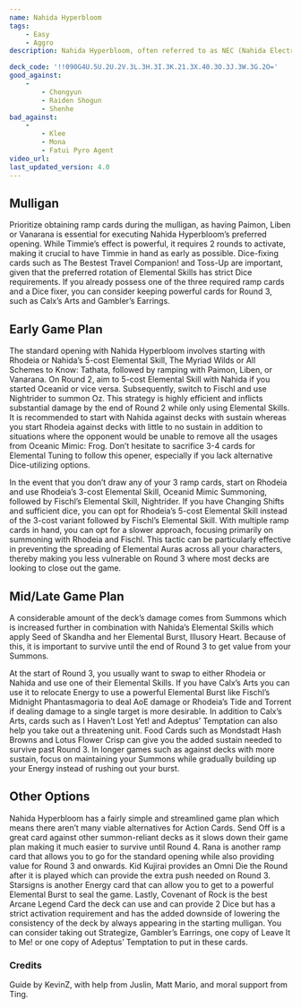 ```yaml
---
name: Nahida Hyperbloom
tags:
    - Easy
    - Aggro
description: Nahida Hyperbloom, often referred to as NEC (Nahida Electro-Charged), utilizes high-value Elemental Skills from Rhodeia of Loch, Fischl, and Nahida to efficiently damage the opponent’s characters. After wearing down the opponent with Electro-Charged reactions and Seed of Skanda, unleash potent Elemental Bursts on the opponent using Energy cards such as Calx’s Arts and I Haven’t Lost Yet! to secure victory.

deck_code: '!!090G4U.5U.2U.2V.3L.3H.3I.3K.21.3X.40.3O.3J.3W.3G.2O='
good_against:
    - 
        - Chongyun
        - Raiden Shogun
        - Shenhe
bad_against:
    - 
        - Klee
        - Mona
        - Fatui Pyro Agent
video_url: 
last_updated_version: 4.0
--- 
```


## Mulligan
<CardRow :cards= "['Paimon', 'Liben', 'Vanarana', 'Timmie', 'The Bestest Travel Companion!']"></CardRow>

Prioritize obtaining ramp cards during the mulligan, as having Paimon, Liben or Vanarana is essential for executing Nahida Hyperbloom’s preferred opening. While Timmie’s effect is powerful, it requires 2 rounds to activate, making it crucial to have Timmie in hand as early as possible. Dice-fixing cards such as The Bestest Travel Companion! and Toss-Up are important, given that the preferred rotation of Elemental Skills has strict Dice requirements. If you already possess one of the three required ramp cards and a Dice fixer, you can consider keeping powerful cards for Round 3, such as Calx’s Arts and Gambler’s Earrings.

## Early Game Plan

The standard opening with Nahida Hyperbloom involves starting with Rhodeia or Nahida’s 5-cost Elemental Skill, The Myriad Wilds or All Schemes to Know: Tathata, followed by ramping with Paimon, Liben, or Vanarana. On Round 2, aim to 5-cost Elemental Skill with Nahida if you started Oceanid or vice versa. Subsequently, switch to Fischl and use Nightrider to summon Oz. This strategy is highly efficient and inflicts substantial damage by the end of Round 2 while only using Elemental Skills. It is recommended to start with Nahida against decks with sustain whereas you start Rhodeia against decks with little to no sustain in addition to situations where the opponent would be unable to remove all the usages from Oceanic Mimic: Frog. Don’t hesitate to sacrifice 3-4 cards for Elemental Tuning to follow this opener, especially if you lack alternative Dice-utilizing options.

In the event that you don’t draw any of your 3 ramp cards, start on Rhodeia and use Rhodeia’s 3-cost Elemental Skill, Oceanid Mimic Summoning, followed by Fischl’s Elemental Skill, Nightrider. If you have Changing Shifts and sufficient dice, you can opt for Rhodeia’s 5-cost Elemental Skill instead of the 3-cost variant followed by Fischl’s Elemental Skill. With multiple ramp cards in hand, you can opt for a slower approach, focusing primarily on summoning with Rhodeia and Fischl. This tactic can be particularly effective in preventing the spreading of Elemental Auras across all your characters, thereby making you less vulnerable on Round 3 where most decks are looking to close out the game.

## Mid/Late Game Plan
<CardRow :cards= "['Calx\'s Arts', 'I Haven\'t Lost Yet', 'Adeptus\' Temptation']"></CardRow>

A considerable amount of the deck’s damage comes from Summons which is increased further in combination with Nahida’s Elemental Skills which apply Seed of Skandha and her Elemental Burst, Illusory Heart. Because of this, it is important to survive until the end of Round 3 to get value from your Summons.

At the start of Round 3, you usually want to swap to either Rhodeia or Nahida and use one of their Elemental Skills. If you have Calx’s Arts you can use it to relocate Energy to use a powerful Elemental Burst like Fischl’s Midnight Phantasmagoria to deal AoE
damage or Rhodeia’s Tide and Torrent if dealing damage to a single target is more desirable. In addition to Calx’s Arts, cards such as I Haven’t Lost Yet! and Adeptus’ Temptation can also help you take out a threatening unit. Food Cards such as Mondstadt Hash Browns and Lotus Flower Crisp can give you the added sustain needed to survive past Round 3. In longer games such as against decks with more sustain, focus on maintaining your Summons while gradually building up your Energy instead of rushing out your burst. 

## Other Options
<CardRow :cards= "['Send Off', 'Rana', 'Kid Kujirai', 'Starsigns', 'Covenant of Rock']"></CardRow>

Nahida Hyperbloom has a fairly simple and streamlined game plan which means there aren’t many viable alternatives for Action Cards. Send Off is a great card against other summon-reliant decks as it slows down their game plan making it much easier to survive until Round 4. Rana is another ramp card that allows you to go for the standard opening while also providing value for Round 3 and onwards. Kid Kujirai provides an Omni Die the Round after it is played which can provide the extra push needed on Round 3. Starsigns is another Energy card that can allow you to get to a powerful Elemental Burst to seal the game. Lastly, Covenant of Rock is the best Arcane Legend Card the deck can use and can provide 2 Dice but has a strict activation requirement and has the added downside of lowering the consistency of the deck by always appearing in the starting mulligan. You can consider taking out Strategize, Gambler’s Earrings, one copy of Leave It to Me! or one copy of Adeptus’ Temptation to put in these cards.

### Credits
Guide by KevinZ, with help from Juslin, Matt Mario, and moral support from Ting.
